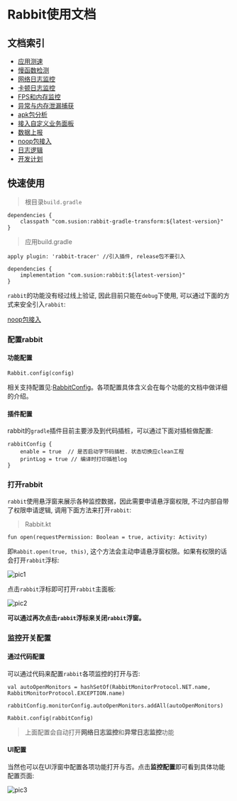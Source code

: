 # Rabbit使用文档

## 文档索引

- [应用测速](./speed-monitor.md)
- [慢函数检测](./slow-method-monitor.md)
- [网络日志监控](./net-log-monitor.md)
- [卡顿日志监控](./block-log-monitor.md)
- [FPS和内存监控](./memory-fps-monitor.md)
- [异常与内存泄漏捕获](./others-monitor.md)
- [apk包分析](./app-analyzer.md)
- [接入自定义业务面板](./cusom-page.md)
- [数据上报](./data-report.md)
- [noop包接入](./noop-document.md)
- [日志逻辑](./log-document.md)
- [开发计划](./develop-plan.md)

## 快速使用

>根目录`build.gradle`
```
dependencies {
    classpath "com.susion:rabbit-gradle-transform:${latest-version}"
}
```

>应用build.gradle
```
apply plugin: 'rabbit-tracer' //引入插件, release包不要引入

dependencies {
    implementation "com.susion:rabbit:${latest-version}"
} 
```

`rabbit`的功能没有经过线上验证, 因此目前只能在`debug`下使用, 可以通过下面的方式来安全引入`rabbit`:

[noop包接入](./noop-document.md)


### 配置rabbit

#### 功能配置

```
Rabbit.config(config)
```

相关支持配置见:[RabbitConfig](https://github.com/SusionSuc/rabbit-client/blob/master/rabbit-base/src/main/java/com/susion/rabbit/base/config/RabbitConfig.kt)。各项配置具体含义会在每个功能的文档中做详细的介绍。

#### 插件配置

rabbit的`gradle`插件目前主要涉及到代码插桩，可以通过下面对插桩做配置:

```
rabbitConfig {
    enable = true  // 是否启动字节码插桩. 状态切换应clean工程
    printLog = true // 编译时打印插桩log
}
```

### 打开rabbit

`rabbit`使用悬浮窗来展示各种监控数据，因此需要申请悬浮窗权限, 不过内部自带了权限申请逻辑, 调用下面方法来打开`rabbit`:

>Rabbit.kt
```
fun open(requestPermission: Boolean = true, activity: Activity)
```

即`Rabbit.open(true, this)`, 这个方法会主动申请悬浮窗权限。如果有权限的话会打开`rabbit`浮标:

![pic1](./picture/rabbit-float.png)

点击`rabbit`浮标即可打开`rabbit`主面板:

![pic2](./picture/rabbit-entry.jpg)

**可以通过再次点击`rabbit`浮标来关闭`rabbit`浮窗。**

### 监控开关配置

#### 通过代码配置

可以通过代码来配置`rabbit`各项监控的打开与否:

```
val autoOpenMonitors = hashSetOf(RabbitMonitorProtocol.NET.name, RabbitMonitorProtocol.EXCEPTION.name)

rabbitConfig.monitorConfig.autoOpenMonitors.addAll(autoOpenMonitors)

Rabbit.config(rabbitConfig)
```
>上面配置会自动打开**网络日志监控**和**异常日志监控**功能

#### UI配置

当然也可以在UI浮窗中配置各项功能打开与否。点击**监控配置**即可看到具体功能配置页面:

![pic3](./picture/rabbit-config.jpg)








